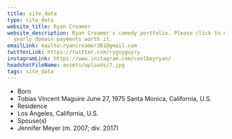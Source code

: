 ```yaml
---
title: site_data
type: site_data
website_title: Ryan Creamer
website_description: Ryan Creamer's comedy portfolio. Please click to make the
  yearly domain payments worth it.
emailLink: mailto:ryancreamer301@gmail.com
twitterLink: https://twitter.com/ryguyguyry
instagramLink: https://www.instagram.com/coolboyryan/
headshotFileName: assets/uploads/7.jpg
tags: site_data
---
```

<ul>
<li>Born</li>
<li>Tobias Vincent Maguire June 27, 1975 Santa Monica, California, U.S.</li>
<li>Residence</li>
<li>Los Angeles, California, U.S.</li>
<li>Spouse(s)</li>
<li>Jennifer Meyer (m. 2007; div. 2017)</li>
</ul>